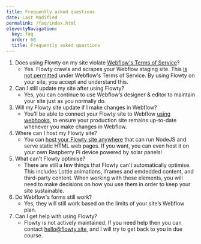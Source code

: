 ```yaml
---
title: Frequently asked questions
date: Last Modified
permalink: /faq/index.html
eleventyNavigation:
  key: faq
  order: 60
  title: Frequently asked questions
---
```


1. Does using Flowty on my site violate [Webflow's Terms of Service](https://webflow.com/legal/terms)?
    - Yes. Flowty crawls and scrapes your Webflow staging site. This [is not permitted](https://webflow.com/legal/terms#:~:text=with%20adult%20themes.-,Use%20of%20the%20Service,-Your%20use%20of) under Webflow's Terms of Service. By using Flowty on your site, you accept and understand this.
2. Can I still update my site after using Flowty?
    - Yes, you can continue to use Webflow’s designer & editor to maintain your site just as you normally do.
3. Will my Flowty site update if I make changes in Webflow?
    - You’ll be able to connect your Flowty site to Webflow [using webhooks](/webhooks/), to ensure your production site remains up-to-date whenever you make changes in Webflow.
5. Where can I host my Flowty site?
    - You can [host your Flowty site anywhere](/hosting/) that can run NodeJS and serve static HTML web pages. If you want, you can even host it on your own Raspberry Pi device powered by solar panels!
6. What can't Flowty optimise?
    - There are still a few things that Flowty can't automatically optimise. This includes Lottie animations, iframes and emdedded content, and third-party content. When working with these elements, you will need to make decisions on how you use them in order to keep your site sustainable.
7. Do Webflow's forms still work?
    - Yes, they will still work based on the limits of your site’s Webflow plan.
9. Can I get help with using Flowty?
    - Flowty is not actively maintained. If you need help then you can contact [hello@flowty.site](mailto:hello@flowty.site), and I will try to get back to you in due course.
